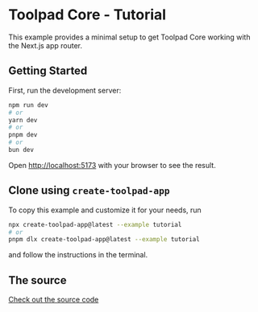 # Toolpad Core - Tutorial

This example provides a minimal setup to get Toolpad Core working with the Next.js app router.

## Getting Started

First, run the development server:

```bash
npm run dev
# or
yarn dev
# or
pnpm dev
# or
bun dev
```

Open [http://localhost:5173](http://localhost:5173) with your browser to see the result.

## Clone using `create-toolpad-app`

To copy this example and customize it for your needs, run

```bash
npx create-toolpad-app@latest --example tutorial
# or
pnpm dlx create-toolpad-app@latest --example tutorial
```

and follow the instructions in the terminal.

## The source

[Check out the source code](https://github.com/mui/toolpad/tree/master/examples/core/tutorial/)
